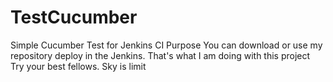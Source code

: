 # TestCucumber
Simple Cucumber Test for Jenkins CI Purpose
You can download or use my repository deploy in the Jenkins. 
That's what I am doing with this project
Try your best fellows.
Sky is limit
